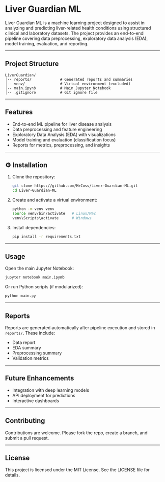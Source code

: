 # Liver Guardian ML

Liver Guardian ML is a machine learning project designed to assist in analyzing and predicting liver-related health conditions using structured clinical and laboratory datasets. The project provides an end-to-end pipeline covering data preprocessing, exploratory data analysis (EDA), model training, evaluation, and reporting.

---

## Project Structure

```
LiverGuardian/
│-- reports/             # Generated reports and summaries
│-- venv/                # Virtual environment (excluded)
│-- main.ipynb           # Main Jupyter Notebook
│-- .gitignore           # Git ignore file
```

---

## Features

* End-to-end ML pipeline for liver disease analysis
* Data preprocessing and feature engineering
* Exploratory Data Analysis (EDA) with visualizations
* Model training and evaluation (classification focus)
* Reports for metrics, preprocessing, and insights

---

## ⚙️ Installation

1. Clone the repository:

   ```bash
   git clone https://github.com/MrCoss/Liver-Guardian-ML.git
   cd Liver-Guardian-ML
   ```

2. Create and activate a virtual environment:

   ```bash
   python -m venv venv
   source venv/bin/activate   # Linux/Mac
   venv\Scripts\activate      # Windows
   ```

3. Install dependencies:

   ```bash
   pip install -r requirements.txt
   ```

---

## Usage

Open the main Jupyter Notebook:

```bash
jupyter notebook main.ipynb
```

Or run Python scripts (if modularized):

```bash
python main.py
```

---

## Reports

Reports are generated automatically after pipeline execution and stored in `reports/`. These include:

* Data report
* EDA summary
* Preprocessing summary
* Validation metrics

---

## Future Enhancements

* Integration with deep learning models
* API deployment for predictions
* Interactive dashboards

---

## Contributing

Contributions are welcome. Please fork the repo, create a branch, and submit a pull request.

---

## License

This project is licensed under the MIT License. See the LICENSE file for details.
